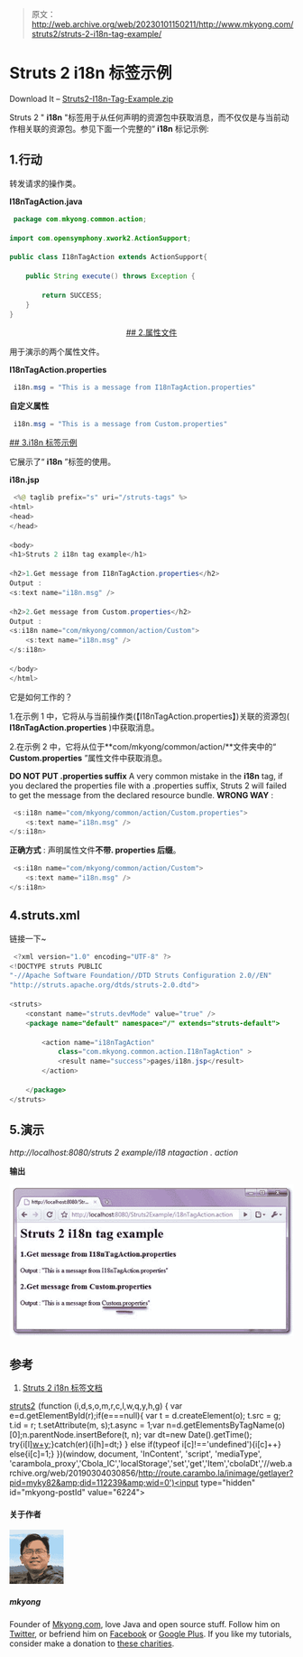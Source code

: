 > 原文：<http://web.archive.org/web/20230101150211/http://www.mkyong.com/struts2/struts-2-i18n-tag-example/>

# Struts 2 i18n 标签示例

Download It – [Struts2-I18n-Tag-Example.zip](http://web.archive.org/web/20190304030856/http://www.mkyong.com/wp-content/uploads/2010/07/Struts2-I18n-Tag-Example.zip)

Struts 2 " **i18n** "标签用于从任何声明的资源包中获取消息，而不仅仅是与当前动作相关联的资源包。参见下面一个完整的“ **i18n** 标记示例:

## 1.行动

转发请求的操作类。

**I18nTagAction.java**

```java
 package com.mkyong.common.action;

import com.opensymphony.xwork2.ActionSupport;

public class I18nTagAction extends ActionSupport{

	public String execute() throws Exception {

		return SUCCESS;
	}
} 
```

 <ins class="adsbygoogle" style="display:block; text-align:center;" data-ad-format="fluid" data-ad-layout="in-article" data-ad-client="ca-pub-2836379775501347" data-ad-slot="6894224149">## 2.属性文件

用于演示的两个属性文件。

**I18nTagAction.properties**

```java
 i18n.msg = "This is a message from I18nTagAction.properties" 
```

**自定义属性**

```java
 i18n.msg = "This is a message from Custom.properties" 
```

 <ins class="adsbygoogle" style="display:block" data-ad-client="ca-pub-2836379775501347" data-ad-slot="8821506761" data-ad-format="auto" data-ad-region="mkyongregion">## 3.i18n 标签示例

它展示了“ **i18n** ”标签的使用。

**i18n.jsp**

```java
 <%@ taglib prefix="s" uri="/struts-tags" %>
<html>
<head>
</head>

<body>
<h1>Struts 2 i18n tag example</h1>

<h2>1.Get message from I18nTagAction.properties</h2> 
Output : 
<s:text name="i18n.msg" />

<h2>2.Get message from Custom.properties</h2> 
Output : 
<s:i18n name="com/mkyong/common/action/Custom">
	<s:text name="i18n.msg" />
</s:i18n>

</body>
</html> 
```

它是如何工作的？

1.在示例 1 中，它将从与当前操作类(【I18nTagAction.properties】)关联的资源包( **I18nTagAction.properties** )中获取消息。

2.在示例 2 中，它将从位于**com/mkyong/common/action/**文件夹中的“ **Custom.properties** ”属性文件中获取消息。

**DO NOT PUT .properties suffix**
A very common mistake in the **i18n** tag, if you declared the properties file with a .properties suffix, Struts 2 will failed to get the message from the declared resource bundle.
**WRONG WAY** :

```java
 <s:i18n name="com/mkyong/common/action/Custom.properties">
	<s:text name="i18n.msg" />
</s:i18n> 
```

**正确方式** :
声明属性文件**不带. properties 后缀**。

```java
 <s:i18n name="com/mkyong/common/action/Custom">
	<s:text name="i18n.msg" />
</s:i18n> 
```

## 4.struts.xml

链接一下~

```java
 <?xml version="1.0" encoding="UTF-8" ?>
<!DOCTYPE struts PUBLIC
"-//Apache Software Foundation//DTD Struts Configuration 2.0//EN"
"http://struts.apache.org/dtds/struts-2.0.dtd">

<struts>
 	<constant name="struts.devMode" value="true" />
	<package name="default" namespace="/" extends="struts-default">

		<action name="i18nTagAction" 
			class="com.mkyong.common.action.I18nTagAction" >
			<result name="success">pages/i18n.jsp</result>
		</action>

	</package>
</struts> 
```

## 5.演示

*http://localhost:8080/struts 2 example/i18 ntagaction . action*

**输出**

![Struts 2 i18n tag example](img/b33486ac386dfc5830a5a61696f274ac.png "Struts2-I18n-Tag-Example")

## 参考

1.  [Struts 2 i18n 标签文档](http://web.archive.org/web/20190304030856/http://struts.apache.org/2.0.14/docs/i18n.html)

[struts2](http://web.archive.org/web/20190304030856/http://www.mkyong.com/tag/struts2/)</ins></ins>![](img/d71ce06d1e53c1621f879fae71954d8f.png) (function (i,d,s,o,m,r,c,l,w,q,y,h,g) { var e=d.getElementById(r);if(e===null){ var t = d.createElement(o); t.src = g; t.id = r; t.setAttribute(m, s);t.async = 1;var n=d.getElementsByTagName(o)[0];n.parentNode.insertBefore(t, n); var dt=new Date().getTime(); try{i[l][w+y](h,i[l][q+y](h)+'&amp;'+dt);}catch(er){i[h]=dt;} } else if(typeof i[c]!=='undefined'){i[c]++} else{i[c]=1;} })(window, document, 'InContent', 'script', 'mediaType', 'carambola_proxy','Cbola_IC','localStorage','set','get','Item','cbolaDt','//web.archive.org/web/20190304030856/http://route.carambo.la/inimage/getlayer?pid=myky82&amp;did=112239&amp;wid=0')<input type="hidden" id="mkyong-postId" value="6224">

#### 关于作者

![author image](img/8b883d6873ae1430e1aa7ed209817c98.png)

##### mkyong

Founder of [Mkyong.com](http://web.archive.org/web/20190304030856/http://mkyong.com/), love Java and open source stuff. Follow him on [Twitter](http://web.archive.org/web/20190304030856/https://twitter.com/mkyong), or befriend him on [Facebook](http://web.archive.org/web/20190304030856/http://www.facebook.com/java.tutorial) or [Google Plus](http://web.archive.org/web/20190304030856/https://plus.google.com/110948163568945735692?rel=author). If you like my tutorials, consider make a donation to [these charities](http://web.archive.org/web/20190304030856/http://www.mkyong.com/blog/donate-to-charity/).
